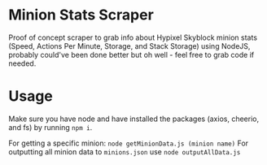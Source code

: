 # Minion Stats Scraper
Proof of concept scraper to grab info about Hypixel Skyblock minion stats (Speed, Actions Per Minute, Storage, and Stack Storage) using NodeJS, probably could've been done better but oh well - feel free to grab code if needed.

# Usage
Make sure you have node and have installed the packages (axios, cheerio, and fs) by running `npm i`.

For getting a specific minion: `node getMinionData.js (minion name)`
For outputting all minion data to `minions.json` use `node outputAllData.js`
